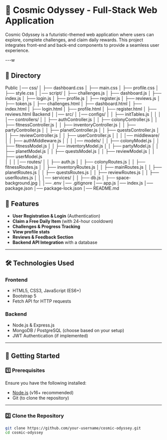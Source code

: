 # 🚀 Cosmic Odyssey - Full-Stack Web Application

Cosmic Odyssey is a futuristic-themed web application where users can explore, complete challenges, and claim daily rewards. This project integrates front-end and back-end components to provide a seamless user experience.

---w

## 📌 Directory
Public
 │── css/ 
 │ ├── dashboard.css 
 │ ├── main.css 
 │ ├── profile.css 
 │ ├── style.css 
 │ │── script/ 
 │ ├── challenges.js 
 │ ├── dashboard.js 
 │ ├── index.js 
 │ ├── login.js 
 │ ├── profile.js 
 │ ├── register.js 
 │ ├── reviews.js 
 │ ├── token.js 
 │ ├── challenges.html
 │ ├── dashboard.html 
 │ ├── index.html 
 │ ├── login.html 
 │ ├── profile.html 
 │ ├── register.html 
 │ ├── reviews.html
Backend
 │ │── src/ 
 │ │── configs/ 
 │ │ ├── initTables.js 
 │ │ │ │── controllers/ 
 │ │ ├── authController.js 
 │ │ ├── colonyController.js 
 │ │ ├── fitnessController.js 
 │ │ ├── inventoryController.js 
 │ │ ├── partyController.js 
 │ │ ├── planetController.js 
 │ │ ├── questsController.js 
 │ │ ├── reviewController.js 
 │ │ ├── userController.js 
 │ │ │ │── middleware/ 
 │ │ ├── authMiddleware.js 
 │ │ │ │── models/ 
 │ │ ├── colonyModel.js 
 │ │ ├── fitnessModel.js 
 │ │ ├── inventoryModel.js 
 │ │ ├── partyModel.js 
 │ │ ├── planetModel.js 
 │ │ ├── questsModel.js 
 │ │ ├── reviewModel.js
 │ │ ├── userModel.js  
 │ │ │ │── routes/ 
 │ │ ├── auth.js 
 │ │ ├── colonyRoutes.js 
 │ │ ├── fitnessRoutes.js 
 │ │ ├── inventoryRoutes.js 
 │ │ ├── mainRoutes.js 
 │ │ ├── planetRoutes.js 
 │ │ ├── questsRoutes.js 
 │ │ ├── reviewRoutes.js 
 │ │ ├── userRoutes.js 
 │ │ │── services/ 
 │ │ ├── db.js 
 │ ├── space-background.jpg 
 │ │── .env 
 │── .gitignore 
 │── app.js 
 │── index.js
 │── package.json 
 │── package-lock.json 
 │── README.md

## 📌 Features
- **User Registration & Login** (Authentication)
- **Claim a Free Daily Item** (with 24-hour cooldown)
- **Challenges & Progress Tracking**
- **View profile stats**
- **Reviews & Feedback Section**
- **Backend API Integration** with a database

---

## 🛠️ Technologies Used
### **Frontend**
- HTML5, CSS3, JavaScript (ES6+)
- Bootstrap 5
- Fetch API for HTTP requests

### **Backend**
- Node.js & Express.js
- MongoDB / PostgreSQL (choose based on your setup)
- JWT Authentication (if implemented)

---

## 🚀 Getting Started

### **1️⃣ Prerequisites**
Ensure you have the following installed:
- [Node.js](https://nodejs.org/en/download/) (v16+ recommended)
- Git (to clone the repository)

---

### **2️⃣ Clone the Repository**
```sh
git clone https://github.com/your-username/cosmic-odyssey.git
cd cosmic-odyssey

